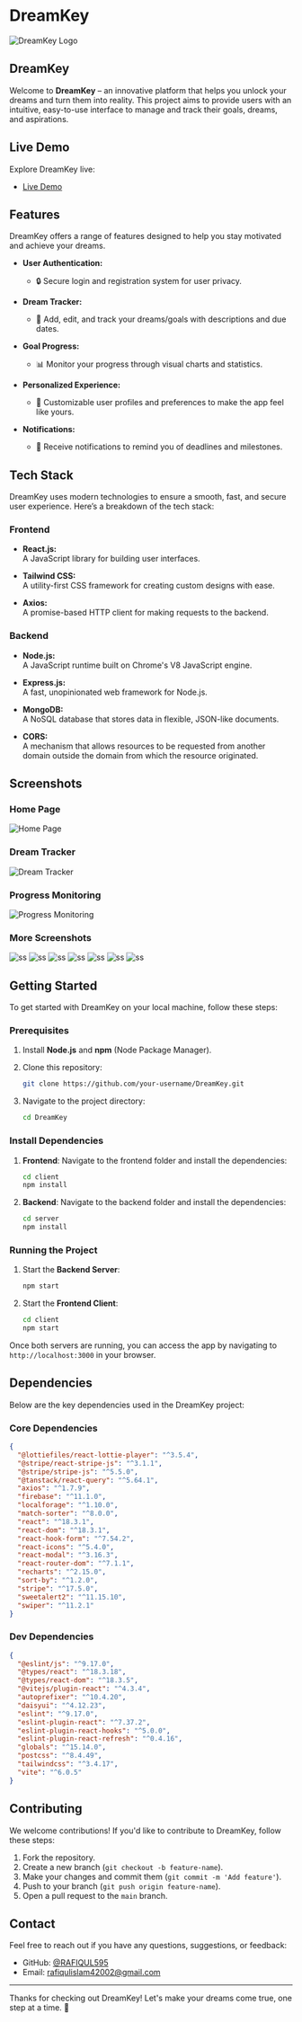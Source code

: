 # DreamKey

![DreamKey Logo](https://i.ibb.co.com/20rpD2y8/dreamkey.jpg)

## DreamKey

Welcome to **DreamKey** – an innovative platform that helps you unlock your dreams and turn them into reality. This project aims to provide users with an intuitive, easy-to-use interface to manage and track their goals, dreams, and aspirations.

## Live Demo

Explore DreamKey live:
- [Live Demo](https://dreame-keys.web.app)

## Features

DreamKey offers a range of features designed to help you stay motivated and achieve your dreams.

- **User Authentication:**
   - 🔒 Secure login and registration system for user privacy.

- **Dream Tracker:**
   - 📅 Add, edit, and track your dreams/goals with descriptions and due dates.

- **Goal Progress:**
   - 📊 Monitor your progress through visual charts and statistics.

- **Personalized Experience:**
   - 🎨 Customizable user profiles and preferences to make the app feel like yours.

- **Notifications:**
   - 🔔 Receive notifications to remind you of deadlines and milestones.

## Tech Stack

DreamKey uses modern technologies to ensure a smooth, fast, and secure user experience. Here’s a breakdown of the tech stack:

### Frontend

- **React.js:**  
  A JavaScript library for building user interfaces.

- **Tailwind CSS:**  
  A utility-first CSS framework for creating custom designs with ease.

- **Axios:**  
  A promise-based HTTP client for making requests to the backend.

### Backend

- **Node.js:**  
  A JavaScript runtime built on Chrome's V8 JavaScript engine.

- **Express.js:**  
  A fast, unopinionated web framework for Node.js.

- **MongoDB:**  
  A NoSQL database that stores data in flexible, JSON-like documents.

- **CORS:**  
  A mechanism that allows resources to be requested from another domain outside the domain from which the resource originated.

## Screenshots

### Home Page
![Home Page](https://github.com/RAFIQUL595/DreamKeys-client/blob/main/src/assets/d1.png) 

### Dream Tracker
![Dream Tracker](https://github.com/RAFIQUL595/DreamKeys-client/blob/main/src/assets/d2.png)

### Progress Monitoring
![Progress Monitoring](https://github.com/RAFIQUL595/DreamKeys-client/blob/main/src/assets/d3.png)

### More Screenshots
![ss](https://github.com/RAFIQUL595/DreamKeys-client/blob/main/src/assets/d4.png)
![ss](https://github.com/RAFIQUL595/DreamKeys-client/blob/main/src/assets/d5.png)
![ss](https://github.com/RAFIQUL595/DreamKeys-client/blob/main/src/assets/d6.png)
![ss](https://github.com/RAFIQUL595/DreamKeys-client/blob/main/src/assets/d7.png)
![ss](https://github.com/RAFIQUL595/DreamKeys-client/blob/main/src/assets/d8.png)
![ss](https://github.com/RAFIQUL595/DreamKeys-client/blob/main/src/assets/d9.png)
![ss](https://github.com/RAFIQUL595/DreamKeys-client/blob/main/src/assets/d10.png)

## Getting Started

To get started with DreamKey on your local machine, follow these steps:

### Prerequisites

1. Install **Node.js** and **npm** (Node Package Manager).
2. Clone this repository:
    ```bash
    git clone https://github.com/your-username/DreamKey.git
    ```

3. Navigate to the project directory:
    ```bash
    cd DreamKey
    ```

### Install Dependencies

1. **Frontend**:
    Navigate to the frontend folder and install the dependencies:
    ```bash
    cd client
    npm install
    ```

2. **Backend**:
    Navigate to the backend folder and install the dependencies:
    ```bash
    cd server
    npm install
    ```

### Running the Project

1. Start the **Backend Server**:
    ```bash
    npm start
    ```

2. Start the **Frontend Client**:
    ```bash
    cd client
    npm start
    ```

Once both servers are running, you can access the app by navigating to `http://localhost:3000` in your browser.

## Dependencies

Below are the key dependencies used in the DreamKey project:

### Core Dependencies
```json
{
  "@lottiefiles/react-lottie-player": "^3.5.4",
  "@stripe/react-stripe-js": "^3.1.1",
  "@stripe/stripe-js": "^5.5.0",
  "@tanstack/react-query": "^5.64.1",
  "axios": "^1.7.9",
  "firebase": "^11.1.0",
  "localforage": "^1.10.0",
  "match-sorter": "^8.0.0",
  "react": "^18.3.1",
  "react-dom": "^18.3.1",
  "react-hook-form": "^7.54.2",
  "react-icons": "^5.4.0",
  "react-modal": "^3.16.3",
  "react-router-dom": "^7.1.1",
  "recharts": "^2.15.0",
  "sort-by": "^1.2.0",
  "stripe": "^17.5.0",
  "sweetalert2": "^11.15.10",
  "swiper": "^11.2.1"
}
```

### Dev Dependencies
```json
{
  "@eslint/js": "^9.17.0",
  "@types/react": "^18.3.18",
  "@types/react-dom": "^18.3.5",
  "@vitejs/plugin-react": "^4.3.4",
  "autoprefixer": "^10.4.20",
  "daisyui": "^4.12.23",
  "eslint": "^9.17.0",
  "eslint-plugin-react": "^7.37.2",
  "eslint-plugin-react-hooks": "^5.0.0",
  "eslint-plugin-react-refresh": "^0.4.16",
  "globals": "^15.14.0",
  "postcss": "^8.4.49",
  "tailwindcss": "^3.4.17",
  "vite": "^6.0.5"
}
```

## Contributing

We welcome contributions! If you'd like to contribute to DreamKey, follow these steps:

1. Fork the repository.
2. Create a new branch (`git checkout -b feature-name`).
3. Make your changes and commit them (`git commit -m 'Add feature'`).
4. Push to your branch (`git push origin feature-name`).
5. Open a pull request to the `main` branch.

## Contact

Feel free to reach out if you have any questions, suggestions, or feedback:

- GitHub: [@RAFIQUL595](https://github.com/RAFIQUL595)
- Email: [rafiqulislam42002@gmail.com](mailto:rafiqulislam42002@gmail.com)

---

Thanks for checking out DreamKey! Let's make your dreams come true, one step at a time. 🌟
